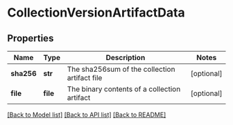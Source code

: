 # CollectionVersionArtifactData

## Properties
Name | Type | Description | Notes
------------ | ------------- | ------------- | -------------
**sha256** | **str** | The sha256sum of the collection artifact file | [optional] 
**file** | **file** | The binary contents of a collection artifact | [optional] 

[[Back to Model list]](../README.md#documentation-for-models) [[Back to API list]](../README.md#documentation-for-api-endpoints) [[Back to README]](../README.md)


